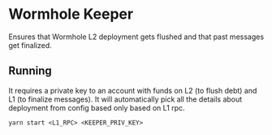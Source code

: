 # Wormhole Keeper

Ensures that Wormhole L2 deployment gets flushed and that past messages get finalized.

## Running

It requires a private key to an account with funds on L2 (to flush debt) and L1 (to finalize messages). It will
automatically pick all the details about deployment from config based only based on L1 rpc.

```
yarn start <L1_RPC> <KEEPER_PRIV_KEY>
```
